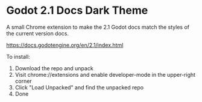 # Godot 2.1 Docs Dark Theme

A small Chrome extension to make the 2.1 Godot docs match the styles of the current version docs.

https://docs.godotengine.org/en/2.1/index.html

To install:
1. Download the repo and unpack
2. Visit chrome://extensions and enable developer-mode in the upper-right corner
3. Click "Load Unpacked" and find the unpacked repo
4. Done
